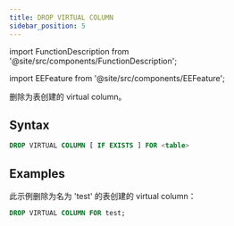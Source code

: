 ```yaml
---
title: DROP VIRTUAL COLUMN
sidebar_position: 5
---
```


import FunctionDescription from '@site/src/components/FunctionDescription';

<FunctionDescription description="Introduced or updated: v1.2.271"/>

import EEFeature from '@site/src/components/EEFeature';

<EEFeature featureName='VIRTUAL COLUMN'/>

删除为表创建的 virtual column。

## Syntax

```sql
DROP VIRTUAL COLUMN [ IF EXISTS ] FOR <table>
```

## Examples

此示例删除为名为 'test' 的表创建的 virtual column：

```sql
DROP VIRTUAL COLUMN FOR test;
```